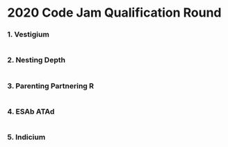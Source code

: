 #  2020 Code Jam Qualification Round

### 1. Vestigium

``` cpp
```

### 2. Nesting Depth

``` cpp
```

### 3. Parenting Partnering R

``` cpp
```

### 4. ESAb ATAd

``` cpp
```

### 5. Indicium

``` cpp
```
